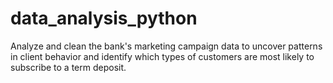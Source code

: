 # data_analysis_python


Analyze and clean the bank's marketing campaign data to uncover patterns in client behavior and identify which types of customers are most likely to subscribe to a term deposit.
